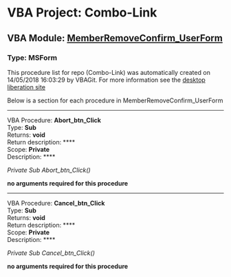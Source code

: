 # VBA Project: **Combo-Link**
## VBA Module: **[MemberRemoveConfirm_UserForm](/scripts/MemberRemoveConfirm_UserForm.vba "source is here")**
### Type: MSForm  

This procedure list for repo (Combo-Link) was automatically created on 14/05/2018 16:03:29 by VBAGit.
For more information see the [desktop liberation site](http://ramblings.mcpher.com/Home/excelquirks/drivesdk/gettinggithubready "desktop liberation")

Below is a section for each procedure in MemberRemoveConfirm_UserForm

---
VBA Procedure: **Abort_btn_Click**  
Type: **Sub**  
Returns: **void**  
Return description: ****  
Scope: **Private**  
Description: ****  

*Private Sub Abort_btn_Click()*  

**no arguments required for this procedure**


---
VBA Procedure: **Cancel_btn_Click**  
Type: **Sub**  
Returns: **void**  
Return description: ****  
Scope: **Private**  
Description: ****  

*Private Sub Cancel_btn_Click()*  

**no arguments required for this procedure**
